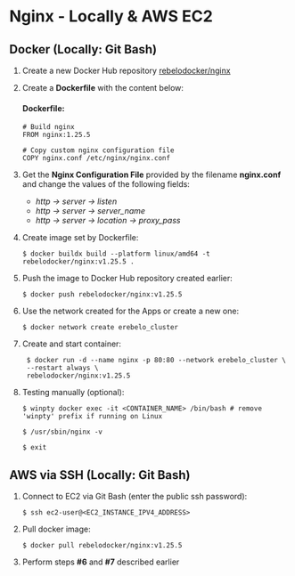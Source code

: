 # Nginx - Locally & AWS EC2

## Docker (Locally: Git Bash)

1. Create a new Docker Hub repository [rebelodocker/nginx](https://hub.docker.com/)

2. Create a **Dockerfile** with the content below:

   #### Dockerfile:

   ```
   # Build nginx
   FROM nginx:1.25.5

   # Copy custom nginx configuration file
   COPY nginx.conf /etc/nginx/nginx.conf
   ```

3. Get the **Nginx Configuration File** provided by the filename **nginx.conf** and change the values of the following fields:

   - _http -> server -> listen_
   - _http -> server -> server_name_
   - _http -> server -> location -> proxy_pass_

4. Create image set by Dockerfile:

   `$ docker buildx build --platform linux/amd64 -t rebelodocker/nginx:v1.25.5 .`

5. Push the image to Docker Hub repository created earlier:

   `$ docker push rebelodocker/nginx:v1.25.5`

6. Use the network created for the Apps or create a new one:

   `$ docker network create erebelo_cluster`

7. Create and start container:

   ```
    $ docker run -d --name nginx -p 80:80 --network erebelo_cluster \
    --restart always \
    rebelodocker/nginx:v1.25.5
   ```

8. Testing manually (optional):

   `$ winpty docker exec -it <CONTAINER_NAME> /bin/bash # remove 'winpty' prefix if running on Linux`

   `$ /usr/sbin/nginx -v`

   `$ exit`

## AWS via SSH (Locally: Git Bash)

1.  Connect to EC2 via Git Bash (enter the public ssh password):

    `$ ssh ec2-user@<EC2_INSTANCE_IPV4_ADDRESS>`

2.  Pull docker image:

    `$ docker pull rebelodocker/nginx:v1.25.5`

3.  Perform steps **#6** and **#7** described earlier
